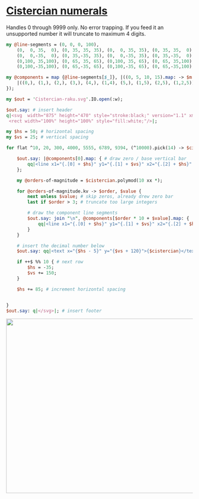 [1]: https://rosettacode.org/wiki/Cistercian_numerals

# [Cistercian numerals][1]

Handles 0 through 9999 only. No error trapping. If you feed it an unsupported number it will truncate to maximum 4 digits.

```perl
my @line-segments = (0, 0, 0, 100),
    (0,  0, 35,  0), (0, 35, 35, 35), (0,  0, 35, 35), (0, 35, 35,  0), ( 35,  0, 35, 35),
    (0,  0,-35,  0), (0, 35,-35, 35), (0,  0,-35, 35), (0, 35,-35,  0), (-35,  0,-35, 35),
    (0,100, 35,100), (0, 65, 35, 65), (0,100, 35, 65), (0, 65, 35,100), ( 35, 65, 35,100),
    (0,100,-35,100), (0, 65,-35, 65), (0,100,-35, 65), (0, 65,-35,100), (-35, 65,-35,100);

my @components = map {@line-segments[$_]}, |((0, 5, 10, 15).map: -> $m {
    |((0,), (1,), (2,), (3,), (4,), (1,4), (5,), (1,5), (2,5), (1,2,5)).map: {$_ »+» $m}
});

my $out = 'Cistercian-raku.svg'.IO.open(:w);

$out.say: # insert header
q|<svg  width="875" height="470" style="stroke:black;" version="1.1" xmlns="https://www.w3.org/2000/svg">
 <rect width="100%" height="100%" style="fill:white;"/>|;

my $hs = 50; # horizontal spacing
my $vs = 25; # vertical spacing

for flat ^10, 20, 300, 4000, 5555, 6789, 9394, (^10000).pick(14) -> $cistercian {

    $out.say: |@components[0].map: { # draw zero / base vertical bar
        qq|<line x1="{.[0] + $hs}" y1="{.[1] + $vs}" x2="{.[2] + $hs}" y2="{.[3] + $vs}"/>|
    };

    my @orders-of-magnitude = $cistercian.polymod(10 xx *);

    for @orders-of-magnitude.kv -> $order, $value {
        next unless $value; # skip zeros, already drew zero bar
        last if $order > 3; # truncate too large integers

        # draw the component line segments
        $out.say: join "\n", @components[$order * 10 + $value].map: {
            qq|<line x1="{.[0] + $hs}" y1="{.[1] + $vs}" x2="{.[2] + $hs}" y2="{.[3] + $vs}"/>|
        }
    }

    # insert the decimal number below
    $out.say: qq|<text x="{$hs - 5}" y="{$vs + 120}">{$cistercian}</text>|;

    if ++$ %% 10 { # next row
        $hs = -35;
        $vs += 150;
    }

    $hs += 85; # increment horizontal spacing


}
$out.say: q|</svg>|; # insert footer
```


<span class="mw-default-size" typeof="mw:File">[<img src="https://rosettacode.org/w/thumb.php?f=Cistercian-raku.svg&amp;width=875" decoding="async" loading="lazy" width="875" height="470" class="mw-file-element" srcset="/w/thumb.php?f=Cistercian-raku.svg&amp;width=1313 1.5x, /w/thumb.php?f=Cistercian-raku.svg&amp;width=1750 2x" />](https://rosettacode.org/wiki/File:Cistercian-raku.svg)</span>
